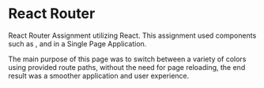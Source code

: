# React Router

React Router Assignment utilizing React. This assignment used components such as <BrowserRouter>, <Routes> and <Route> in a Single Page Application.

The main purpose of this page was to switch between a variety of colors using provided route paths, without the need for page reloading, the end result was a smoother application and user experience.
